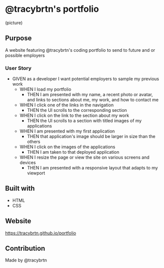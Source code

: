 # @tracybrtn's portfolio
(picture)

## Purpose
A website featuring @tracybrtn's coding portfolio to send to future and or possible employers

### User Story
* GIVEN as a developer I want potential employers to sample my previous work
  * WHEN I load my portfolio
    * THEN I am presented with my name, a recent photo or avatar, and links to sections about me, my work, and how to contact me
  * WHEN I click one of the links in the navigation
    * THEN the UI scrolls to the corresponding section
  * WHEN I click on the link to the section about my work
    * THEN the UI scrolls to a section with titled images of my applications
  * WHEN I am presented with my first application
    * THEN that application's image should be larger in size than the others
  * WHEN I click on the images of the applications
    * THEN I am taken to that deployed application
  * WHEN I resize the page or view the site on various screens and devices
    * THEN I am presented with a responsive layout that adapts to my viewport

## Built with
* HTML
* CSS

## Website
https://tracybrtn.github.io/portfolio

## Contribution
Made by @tracybrtn
